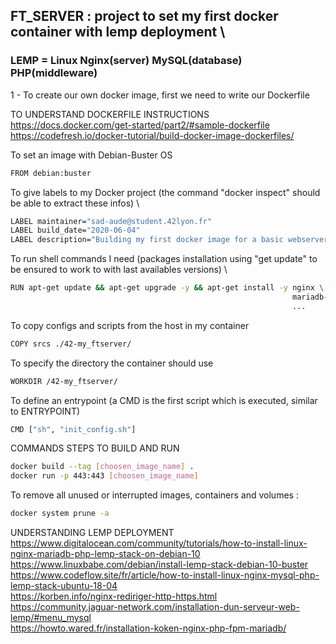 ## FT_SERVER : project to set my first docker container with lemp deployment \
### LEMP = Linux Nginx(server) MySQL(database) PHP(middleware)


1 - To create our own docker image, first we need to write our Dockerfile

   TO UNDERSTAND DOCKERFILE INSTRUCTIONS \
    https://docs.docker.com/get-started/part2/#sample-dockerfile \
    https://codefresh.io/docker-tutorial/build-docker-image-dockerfiles/

To set an image with Debian-Buster OS
```bash
FROM debian:buster
```

To give labels to my Docker project (the command "docker inspect" should be able to extract these infos) \
```bash
LABEL maintainer="sad-aude@student.42lyon.fr"
LABEL build_date="2020-06-04"
LABEL description="Building my first docker image for a basic webserver using LEMP"
```

To run shell commands I need (packages installation using "get update" to be ensured to work to with last availables versions) \
```bash
RUN apt-get update && apt-get upgrade -y && apt-get install -y nginx \
                                                               mariadb-server \
                                                               ...
```

To copy configs and scripts from the host in my container
```bash
COPY srcs ./42-my_ftserver/
```

To specify the directory the container should use
```bash
WORKDIR /42-my_ftserver/
```

To define an entrypoint (a CMD is the first script which is executed, similar to ENTRYPOINT)
```bash
CMD ["sh", "init_config.sh"]
```

COMMANDS STEPS TO BUILD AND RUN
```bash
docker build --tag [choosen_image_name] .
docker run -p 443:443 [choosen_image_name]
```

To remove all unused or interrupted images, containers and volumes :
```bash
docker system prune -a
```

UNDERSTANDING LEMP DEPLOYMENT \
https://www.digitalocean.com/community/tutorials/how-to-install-linux-nginx-mariadb-php-lemp-stack-on-debian-10 \
https://www.linuxbabe.com/debian/install-lemp-stack-debian-10-buster \
https://www.codeflow.site/fr/article/how-to-install-linux-nginx-mysql-php-lemp-stack-ubuntu-18-04 \
https://korben.info/nginx-rediriger-http-https.html \
https://community.jaguar-network.com/installation-dun-serveur-web-lemp/#menu_mysql \
https://howto.wared.fr/installation-koken-nginx-php-fpm-mariadb/
